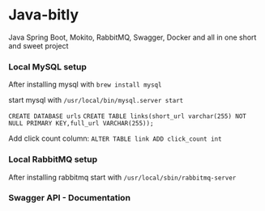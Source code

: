 # Java-bitly
Java Spring Boot, Mokito, RabbitMQ, Swagger, Docker and all in one short and sweet project

### Local MySQL setup

After installing mysql with
```brew install mysql ```

start mysql with 
```/usr/local/bin/mysql.server start```

```CREATE DATABASE urls``` 
```CREATE TABLE links(short_url varchar(255) NOT NULL PRIMARY KEY,full_url VARCHAR(255));```

Add click count column: 
```ALTER TABLE link ADD click_count int```

### Local RabbitMQ setup

After installing rabbitmq start with
```/usr/local/sbin/rabbitmq-server```

### Swagger API - Documentation


